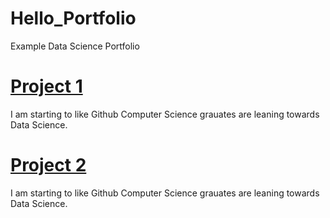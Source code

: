 # Hello_Portfolio
Example Data Science Portfolio

# [Project 1](https://github.com/Ghostbuster-AZ/Hello_Portfolio)
I am starting to like Github
Computer Science grauates are leaning towards Data Science. 

# [Project 2](https://github.com/Ghostbuster-AZ/Hello-world)
I am starting to like Github
Computer Science grauates are leaning towards Data Science. 
